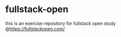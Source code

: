 # fullstack-open
this is an exercise repository for fullstack open study @https://fullstackopen.com/
